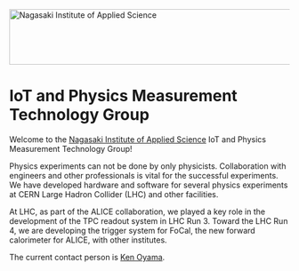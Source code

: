 <img width="697" height="100" alt="Nagasaki Institute of Applied Science" src="https://github.com/user-attachments/assets/2761a285-2ca3-4600-b2e4-7f8ddd949250" />

# IoT and Physics Measurement Technology Group

Welcome to the [Nagasaki Institute of Applied Science] IoT and Physics Measurement Technology Group!

Physics experiments can not be done by only physicists. Collaboration with engineers and other professionals is vital for the successful experiments. We have developed hardware and software for several physics experiments at CERN Large Hadron Collider (LHC) and other facilities.

At LHC, as part of the ALICE collaboration, we played a key role in the development of the TPC readout system in LHC Run 3. Toward the LHC Run 4, we are developing the trigger system for FoCal, the new forward calorimeter for ALICE, with other institutes.

The current contact person is [Ken Oyama](mailto:oyama@nias.ac.jp).

[Nagasaki Institute of Applied Science]: https://nias.ac.jp/
